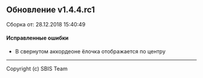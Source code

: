 ## Обновление v1.4.4.rc1

Сборка от: 28.12.2018 15:40:49

#### Исправленные ошибки

* В свернутом аккордеоне ёлочка отображается по центру

---

Copyright (c) SBIS Team